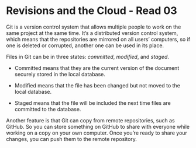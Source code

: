 # Revisions and the Cloud - Read 03

Git is a version control system that allows multiple people to work on the same project at the same time. It’s a distributed version control system, which means that the repositories are mirrored on all users’ computers, so if one is deleted or corrupted, another one can be used in its place.

Files in Git can be in three states: *committed*, *modified*, and *staged*.

- Committed means that they are the current version of the document securely stored in the local database.

- Modified means that the file has been changed but not moved to the local database.

- Staged means that the file will be included the next time files are committed to the database.

Another feature is that Git can copy from remote repositories, such as GitHub. So you can store something on GitHub to share with everyone while working on a copy on your own computer. Once you’re ready to share your changes, you can push them to the remote repository.
